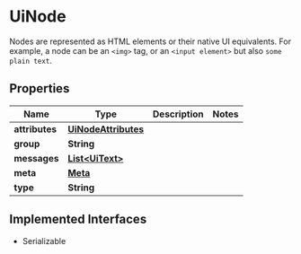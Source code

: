 

# UiNode

Nodes are represented as HTML elements or their native UI equivalents. For example, a node can be an `<img>` tag, or an `<input element>` but also `some plain text`.

## Properties

Name | Type | Description | Notes
------------ | ------------- | ------------- | -------------
**attributes** | [**UiNodeAttributes**](UiNodeAttributes.md) |  | 
**group** | **String** |  | 
**messages** | [**List&lt;UiText&gt;**](UiText.md) |  | 
**meta** | [**Meta**](Meta.md) |  | 
**type** | **String** |  | 


## Implemented Interfaces

* Serializable


